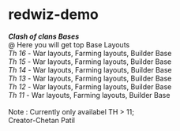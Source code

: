 # redwiz-demo
<b><i>Clash of clans Bases</i></b>
<br>
@ Here you will get top Base Layouts <br>
_Th 16_ - War layouts, Farming layouts, Builder Base<br>
_Th 15_ - War layouts, Farming layouts, Builder Base<br>
_Th 14_ - War layouts, Farming layouts, Builder Base<br>
_Th 13_ - War layouts, Farming layouts, Builder Base<br>
_Th 12_ - War layouts, Farming layouts, Builder Base<br>
_Th 11_ - War layouts, Farming layouts, Builder Base<br>
<br>
Note : Currently only availabel TH > 11;<br>
Creator-Chetan Patil
